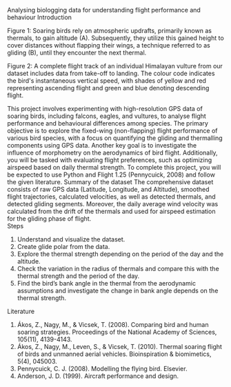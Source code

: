 Analysing biologging data for understanding flight performance and behaviour
Introduction
 
Figure 1: Soaring birds rely on atmospheric updrafts, primarily known as thermals, to gain altitude (A). Subsequently, they utilize this gained height to cover distances without flapping their wings, a technique referred to as gliding (B), until they encounter the next thermal. 
 
Figure 2: A complete flight track of an individual Himalayan vulture from our dataset includes data from take-off to landing. The colour code indicates the bird's instantaneous vertical speed, with shades of yellow and red representing ascending flight and green and blue denoting descending flight.


This project involves experimenting with high-resolution GPS data of soaring birds, including falcons, eagles, and vultures, to analyse flight performance and behavioural differences among species. The primary objective is to explore the fixed-wing (non-flapping) flight performance of various bird species, with a focus on quantifying the gliding and thermalling components using GPS data. Another key goal is to investigate the influence of morphometry on the aerodynamics of bird flight. Additionally, you will be tasked with evaluating flight preferences, such as optimizing airspeed based on daily thermal strength. To complete this project, you will be expected to use Python and Flight 1.25 (Pennycuick, 2008) and follow the given literature. 
Summary of the dataset 
The comprehensive dataset consists of raw GPS data (Latitude, Longitude, and Altitude), smoothed flight trajectories, calculated velocities, as well as detected thermals, and detected gliding segments. Moreover, the daily average wind velocity was calculated from the drift of the thermals and used for airspeed estimation for the gliding phase of flight.  
Steps

1.	Understand and visualize the dataset.
2.	Create glide polar from the data. 
3.	Explore the thermal strength depending on the period of the day and the altitude. 
4.	Check the variation in the radius of thermals and compare this with the thermal strength and the period of the day.
5.	Find the bird’s bank angle in the thermal from the aerodynamic assumptions and investigate the change in bank angle depends on the thermal strength. 

Literature
1.	Ákos, Z., Nagy, M., & Vicsek, T. (2008). Comparing bird and human soaring strategies. Proceedings of the National Academy of Sciences, 105(11), 4139-4143.
2.	Ákos, Z., Nagy, M., Leven, S., & Vicsek, T. (2010). Thermal soaring flight of birds and unmanned aerial vehicles. Bioinspiration & biomimetics, 5(4), 045003.
3.	Pennycuick, C. J. (2008). Modelling the flying bird. Elsevier.
4.	Anderson, J. D. (1999). Aircraft performance and design.
